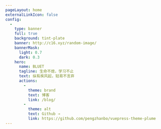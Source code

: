 ```yaml
---
pageLayout: home
externalLinkIcon: false
config:
  -
    type: banner
    full: true
    background: tint-plate
    banner: http://c16.xyz/random-image/
    bannerMask:
      light: 0.7
      dark: 0.3
    hero:
      name: BLUET
      tagline: 生命不熄，学习不止
      text: 纵有疾风起，轻易不言弃
      actions:
        -
          theme: brand
          text: 博客
          link: /blog/
        -
          theme: alt
          text: Github →
          link: https://github.com/pengzhanbo/vuepress-theme-plume
---
```

